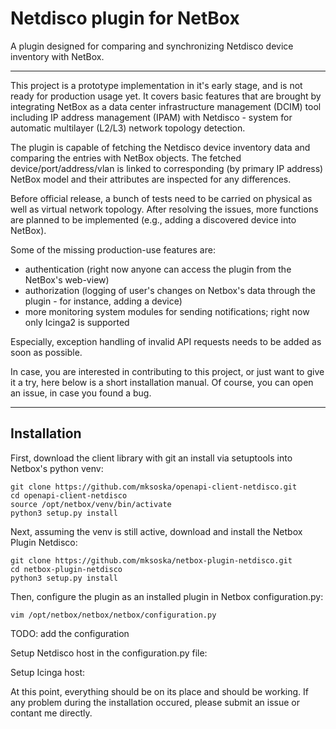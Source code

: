 # Netdisco plugin for NetBox
A plugin designed for comparing and synchronizing Netdisco device inventory with NetBox.

---

This project is a prototype implementation in it's early stage, and is not ready for production usage yet. It covers basic features that are brought by integrating NetBox as a data center infrastructure management (DCIM) tool including IP address management (IPAM) with Netdisco - system for automatic multilayer (L2/L3) network topology detection.

The plugin is capable of fetching the Netdisco device inventory data and comparing the entries with NetBox objects. The fetched device/port/address/vlan is linked to corresponding (by primary IP address) NetBox model and their attributes are inspected for any differences. 

Before official release, a bunch of tests need to be carried on physical as well as virtual network topology. After resolving the issues, more functions are planned to be implemented (e.g., adding a discovered device into NetBox).

Some of the missing production-use features are:
- authentication (right now anyone can access the plugin from the NetBox's web-view)
- authorization (logging of user's changes on Netbox's data through the plugin - for instance, adding a device)
- more monitoring system modules for sending notifications; right now only Icinga2 is supported

Especially, exception handling of invalid API requests needs to be added as soon as possible.

In case, you are interested in contributing to this project, or just want to give it a try, here below is a short installation manual. Of course, you can open an issue, in case you found a bug.

---

## Installation

First, download the client library with git an install via setuptools into Netbox's python venv:
```
git clone https://github.com/mksoska/openapi-client-netdisco.git
cd openapi-client-netdisco
source /opt/netbox/venv/bin/activate
python3 setup.py install
```

Next, assuming the venv is still active, download and install the Netbox Plugin Netdisco:
```
git clone https://github.com/mksoska/netbox-plugin-netdisco.git
cd netbox-plugin-netdisco
python3 setup.py install
```

Then, configure the plugin as an installed plugin in Netbox configuration.py:
```
vim /opt/netbox/netbox/netbox/configuration.py
```
TODO: add the configuration


Setup Netdisco host in the configuration.py file:


Setup Icinga host:




At this point, everything should be on its place and should be working. If any problem during the installation occured, please submit an issue or contant me directly.  



